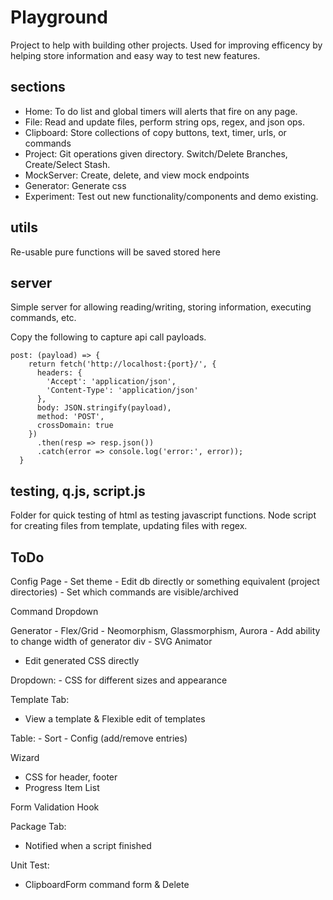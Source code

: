 # Playground
Project to help with building other projects. Used for improving efficency by helping store information and easy way to test new features. 

## sections
- Home: To do list and global timers will alerts that fire on any page. 
- File: Read and update files, perform string ops, regex, and json ops.
- Clipboard: Store collections of copy buttons, text, timer, urls, or commands
- Project: Git operations given directory.  Switch/Delete Branches, Create/Select Stash.
- MockServer: Create, delete, and view mock endpoints
- Generator: Generate css
- Experiment: Test out new functionality/components and demo existing.

## utils
Re-usable pure functions will be saved stored here

## server
Simple server for allowing reading/writing, storing information, executing commands, etc. 

Copy the following to capture api call payloads.
```
post: (payload) => {
    return fetch('http://localhost:{port}/', {
      headers: {
        'Accept': 'application/json',
        'Content-Type': 'application/json'
      },
      body: JSON.stringify(payload),
      method: 'POST',
      crossDomain: true
    })
      .then(resp => resp.json())
      .catch(error => console.log('error:', error));
  }
```

## testing, q.js, script.js
Folder for quick testing of html as testing javascript functions. Node script for creating files from template, updating files with regex. 

## ToDo
Config Page
	- Set theme
	- Edit db directly or something equivalent (project directories)
	- Set which commands are visible/archived
	
Command Dropdown

Generator
	- Flex/Grid
	- Neomorphism, Glassmorphism, Aurora
	- Add ability to change width of generator div
	- SVG Animator
  - Edit generated CSS directly

Dropdown:
	- CSS for different sizes and appearance

Template Tab:
  - View a template & Flexible edit of templates
	
Table:
	- Sort
	- Config (add/remove entries)
	
Wizard
 - CSS for header, footer 
 - Progress Item List

Form Validation Hook

Package Tab:
 - Notified when a script finished

Unit Test:
 - ClipboardForm command form & Delete